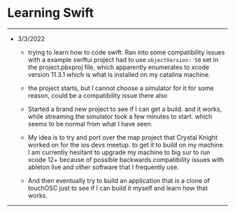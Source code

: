 # Learning Swift

---

* 3/3/2022
  - trying to learn how to code swift. Ran into some compatibility issues with a example swiftui project had to use `objectVersion: 50` set in the project.pbxproj file, which apparently enumerates to xcode version 11.3.1 which is what is installed on my catalina machine.
  - the project starts, but I cannot choose a simulator for it for some reason, could be a compatibility issue there also
  - Started a brand new project to see if I can get a build. and it works, while streaming the simulator took a few minutes to start. which seems to be normal from what I have seen. 

  - My idea is to try and port over the map project that Crystal Knight worked on for the ios devs meetup. to get it to build on my machine. I am currently hesitant to upgrade my machine to big sur to run xcode 12+ because of possible backwards compatibility issues with ableton live and other software that I frequently use. 
  - And then eventually try to build an application that is a clone of touchOSC just to see if I can build it myself and learn how that works. 

---